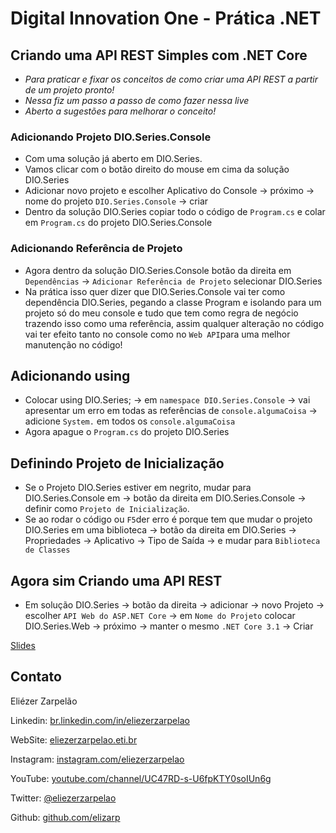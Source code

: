 # Digital Innovation One - Prática .NET

## Criando uma API REST Simples com .NET Core

- _Para praticar e fixar os conceitos de como criar uma API REST a partir de um projeto pronto!_
- _Nessa fiz um passo a passo de como fazer nessa live_
- _Aberto a sugestões para melhorar o conceito!_

### Adicionando Projeto DIO.Series.Console

* Com uma solução já aberto em DIO.Series.
* Vamos clicar com o botão direito do mouse em cima da solução DIO.Series
* Adicionar novo projeto e escolher Aplicativo do Console -> próximo -> nome do projeto `DIO.Series.Console` -> criar
* Dentro da solução DIO.Series copiar todo o código de `Program.cs` e colar em `Program.cs` 
do projeto DIO.Series.Console

### Adicionando Referência de Projeto

* Agora dentro da solução DIO.Series.Console botão da direita em `Dependências` -> 
`Adicionar Referência de Projeto` selecionar DIO.Series 
* Na prática isso quer dizer que DIO.Series.Console vai ter como dependência DIO.Series, 
pegando a classe Program e isolando para um projeto só do meu console e tudo que tem como 
regra de negócio trazendo isso como uma referência, assim qualquer alteração no código vai ter efeito tanto no console
como no `Web API`para uma melhor manutenção no código!

## Adicionando using

* Colocar using DIO.Series; -> em `namespace DIO.Series.Console` -> vai apresentar um erro em todas 
as referências de `console.algumaCoisa` -> adicione `System.` em todos os `console.algumaCoisa`
* Agora apague o `Program.cs` do projeto DIO.Series

## Definindo Projeto de Inicialização

* Se o Projeto DIO.Series estiver em negrito, mudar para DIO.Series.Console em -> botão da direita em DIO.Series.Console
-> definir como `Projeto de Inicialização`.
* Se ao rodar o código ou `F5`der erro é porque tem que mudar o projeto DIO.Series em uma biblioteca ->
botão da direita em DIO.Series -> Propriedades -> Aplicativo -> Tipo de Saída -> e mudar para `Biblioteca de Classes`

## Agora sim Criando uma API REST

* Em solução DIO.Series -> botão da direita -> adicionar -> novo Projeto -> escolher `API Web do ASP.NET Core` ->
em `Nome do Projeto` colocar DIO.Series.Web -> próximo -> manter o mesmo `.NET Core 3.1` -> Criar








[Slides](dio-dotnet-poo-lab-2.pdf)

## Contato

Eliézer Zarpelão

Linkedin:  [br.linkedin.com/in/eliezerzarpelao](http://br.linkedin.com/in/eliezerzarpelao)

WebSite:  [eliezerzarpelao.eti.br](https://eliezerzarpelao.eti.br)

Instagram:  [instagram.com/eliezerzarpelao](https://instagram.com/eliezerzarpelao)

YouTube:  [youtube.com/channel/UC47RD-s-U6fpKTY0soIUn6g](https://www.youtube.com/channel/UC47RD-s-U6fpKTY0soIUn6g/featured?view_as=subscriber)

Twitter:  [@eliezerzarpelao](https://twitter.com/eliezerzarpelao)

Github:  [github.com/elizarp](https://github.com/elizarp)
